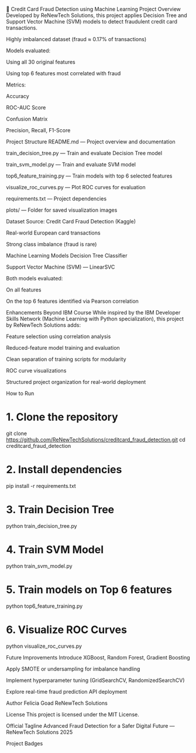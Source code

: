 📌 Credit Card Fraud Detection using Machine Learning
Project Overview
Developed by ReNewTech Solutions, this project applies Decision Tree and Support Vector Machine (SVM) models to detect fraudulent credit card transactions.

Highly imbalanced dataset (fraud ≈ 0.17% of transactions)

Models evaluated:

Using all 30 original features

Using top 6 features most correlated with fraud

Metrics:

Accuracy

ROC-AUC Score

Confusion Matrix

Precision, Recall, F1-Score

Project Structure
README.md — Project overview and documentation

train_decision_tree.py — Train and evaluate Decision Tree model

train_svm_model.py — Train and evaluate SVM model

top6_feature_training.py — Train models with top 6 selected features

visualize_roc_curves.py — Plot ROC curves for evaluation

requirements.txt — Project dependencies

plots/ — Folder for saved visualization images

Dataset
Source: Credit Card Fraud Detection (Kaggle)

Real-world European card transactions

Strong class imbalance (fraud is rare)

Machine Learning Models
Decision Tree Classifier

Support Vector Machine (SVM) — LinearSVC

Both models evaluated:

On all features

On the top 6 features identified via Pearson correlation

Enhancements Beyond IBM Course
While inspired by the IBM Developer Skills Network (Machine Learning with Python specialization), this project by ReNewTech Solutions adds:

Feature selection using correlation analysis

Reduced-feature model training and evaluation

Clean separation of training scripts for modularity

ROC curve visualizations

Structured project organization for real-world deployment

How to Run
# 1. Clone the repository
git clone https://github.com/ReNewTechSolutions/creditcard_fraud_detection.git
cd creditcard_fraud_detection

# 2. Install dependencies
pip install -r requirements.txt

# 3. Train Decision Tree
python train_decision_tree.py

# 4. Train SVM Model
python train_svm_model.py

# 5. Train models on Top 6 features
python top6_feature_training.py

# 6. Visualize ROC Curves
python visualize_roc_curves.py

Future Improvements
Introduce XGBoost, Random Forest, Gradient Boosting

Apply SMOTE or undersampling for imbalance handling

Implement hyperparameter tuning (GridSearchCV, RandomizedSearchCV)

Explore real-time fraud prediction API deployment

Author
Felicia Goad
ReNewTech Solutions

License
This project is licensed under the MIT License.

Official Tagline
Advanced Fraud Detection for a Safer Digital Future — ReNewTech Solutions 2025

Project Badges



